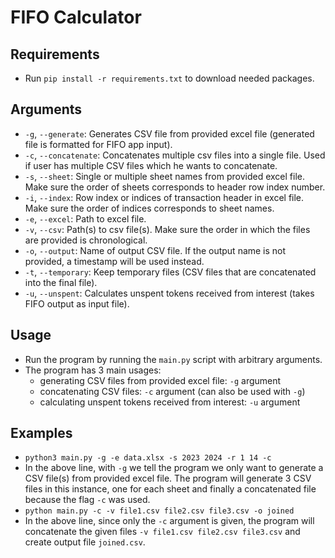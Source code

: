 # FIFO Calculator

## Requirements

* Run `pip install -r requirements.txt` to download needed packages.

## Arguments

* `-g`, `--generate`: Generates CSV file from provided excel file (generated file is formatted for FIFO app input).
* `-c`, `--concatenate`: Concatenates multiple csv files into a single file. Used if user has multiple CSV files which he wants to concatenate.
* `-s`, `--sheet`: Single or multiple sheet names from provided excel file. Make sure the order of sheets corresponds to header row index number.
* `-i`, `--index`: Row index or indices of transaction header in excel file. Make sure the order of indices corresponds to sheet names.
* `-e`, `--excel`: Path to excel file.
* `-v`, `--csv`: Path(s) to csv file(s). Make sure the order in which the files are provided is chronological.
* `-o`, `--output`: Name of output CSV file. If the output name is not provided, a timestamp will be used instead.
* `-t`, `--temporary`: Keep temporary files (CSV files that are concatenated into the final file).
* `-u`, `--unspent`: Calculates unspent tokens received from interest (takes FIFO output as input file).

## Usage

* Run the program by running the `main.py` script with arbitrary arguments.
* The program has 3 main usages:
  * generating CSV files from provided excel file: `-g` argument
  * concatenating CSV files: `-c` argument (can also be used with `-g`)
  * calculating unspent tokens received from interest: `-u` argument

## Examples

* `python3 main.py -g -e data.xlsx -s 2023 2024 -r 1 14 -c`
* In the above line, with `-g` we tell the program we only want to generate a CSV file(s) from provided excel file.
The program will generate 3 CSV files in this instance, one for each sheet and finally a concatenated file because the flag `-c` was used.
* `python main.py -c -v file1.csv file2.csv file3.csv -o joined`
* In the above line, since only the `-c` argument is given, the program will concatenate the given files `-v file1.csv file2.csv file3.csv` and create
output file `joined.csv`.